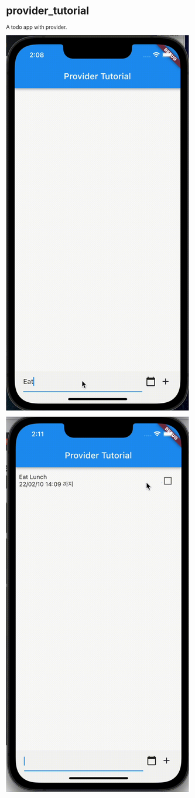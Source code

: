 # provider_tutorial

A todo app with provider.

![AddTodo](./screenshot/add_todo.gif)

![RemoveTodo](./screenshot/remove_todo.gif)